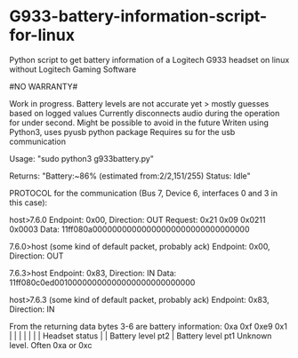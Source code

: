 # G933-battery-information-script-for-linux
Python script to get battery information of a Logitech G933 headset on linux without Logitech Gaming Software

#NO WARRANTY#

Work in progress. Battery levels are not accurate yet > mostly guesses based on logged values
Currently disconnects audio during the operation for under second. Might be possible to avoid in the future
Writen using Python3, uses pyusb python package
Requires su for the usb communication

Usage: "sudo python3 g933battery.py"

Returns: "Battery:~86% (estimated from:2/2,151/255) Status: Idle"

PROTOCOL for the communication (Bus 7, Device 6, interfaces 0 and 3 in this case):

host>7.6.0
Endpoint: 0x00, Direction: OUT
Request: 0x21 0x09 0x0211 0x0003
Data: 11ff080a00000000000000000000000000000000

7.6.0>host (some kind of default packet, probably ack)
Endpoint: 0x00, Direction: OUT

7.6.3>host
Endpoint: 0x83, Direction: IN
Data: 11ff080c0ed00100000000000000000000000000

host>7.6.3 (some kind of default packet, probably ack)
Endpoint: 0x83, Direction: IN

From the returning data bytes 3-6 are battery information:
0xa 0xf 0xe9 0x1
|   |   |    |
|   |   |    Headset status
|   |   Battery level pt2
|   Battery level pt1
Unknown level. Often 0xa or 0xc

